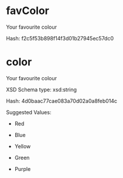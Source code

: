 # favColor

 Your favourite colour

 Hash: f2c5f53b898f14f3d01b27945ec57dc0

# color

 Your favourite colour

 XSD Schema type: xsd:string

 Hash: 4d0baac77cae083a70d02a0a8feb014c


 Suggested Values:

* Red

* Blue

* Yellow

* Green

* Purple